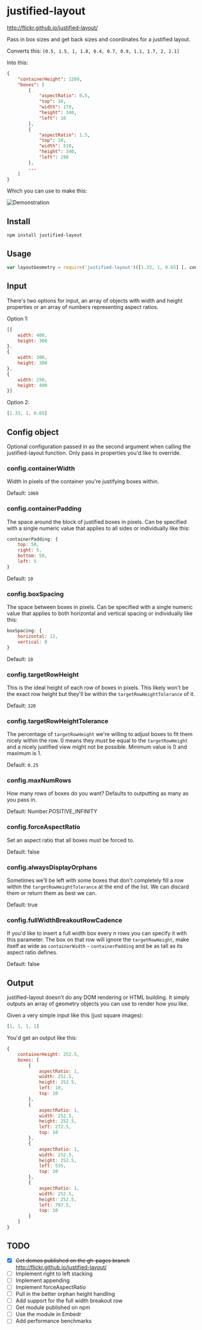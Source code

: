 # justified-layout

http://flickr.github.io/justified-layout/

Pass in box sizes and get back sizes and coordinates for a justified layout.

Converts this: `[0.5, 1.5, 1, 1.8, 0.4, 0.7, 0.9, 1.1, 1.7, 2, 2.1]`

Into this:

```json
{
    "containerHeight": 1269,
    "boxes": [
        {
            "aspectRatio": 0.5,
            "top": 10,
            "width": 170,
            "height": 340,
            "left": 10
        },
        {
            "aspectRatio": 1.5,
            "top": 10,
            "width": 510,
            "height": 340,
            "left": 190
        },
        ...
    ]
}
```

Which you can use to make this:

![Demonstration](https://cloud.githubusercontent.com/assets/43693/13159568/50349cd4-d647-11e5-80a8-14724579302b.png)

## Install

`npm install justified-layout`


## Usage

```js
var layoutGeometry = require('justified-layout')([1.33, 1, 0.65] [, config])
```


## Input

There's two options for input, an array of objects with width and height properties or an array of numbers representing aspect ratios.

Option 1:

```js
[{
	width: 400,
	height: 300
},
{
	width: 300,
	height: 300
},
{
	width: 250,
	height: 400
}]
```

Option 2:

```js
[1.33, 1, 0.65]
```


## Config object

Optional configuration passed in as the second argument when calling the justified-layout function. Only pass in properties you'd like to override.

### config.containerWidth

Width in pixels of the container you're justifying boxes within.

Default: `1060`

### config.containerPadding

The space around the block of justified boxes in pixels. Can be specified with a single numeric value that applies to all sides or individually like this:

```js
containerPadding: {
	top: 50,
	right: 5,
	bottom: 50,
	left: 5
}
```

Default: `10`

### config.boxSpacing

The space between boxes in pixels. Can be specified with a single numeric value that applies to both horizontal and vertical spacing or individually like this:

```js
boxSpacing: {
	horizontal: 12,
	vertical: 8
}
```

Default: `10`

### config.targetRowHeight

This is the ideal height of each row of boxes in pixels. This likely won't be the exact row height but they'll be within the `targetRowHeightTolerance` of it.

Default: `320`

### config.targetRowHeightTolerance

The percentage of `targetRowHeight` we're willing to adjust boxes to fit them nicely within the row. 0 means they *must* be equal to the `targetRowHeight` and a nicely justified view might not be possible. Minimum value is 0 and maximum is 1.

Default: `0.25`

### config.maxNumRows

How many rows of boxes do you want? Defaults to outputting as many as you pass in.

Default: Number.POSITIVE_INFINITY

### config.forceAspectRatio

Set an aspect ratio that all boxes must be forced to.

Default: false

### config.alwaysDisplayOrphans

Sometimes we'll be left with some boxes that don't completely fill a row within the `targetRowHeightTolerance` at the end of the list. We can discard them or return them as best we can.

Default: true

### config.fullWidthBreakoutRowCadence

If you'd like to insert a full width box every *n* rows you can specify it with this parameter. The box on that row will ignore the `targetRowHeight`, make itself as wide as `containerWidth` - `containerPadding` and be as tall as its aspect ratio defines.

Default: false


## Output

justified-layout doesn't do any DOM rendering or HTML building. It simply outputs an array of geometry objects you can use to render how you like.

Given a very simple input like this (just square images):

```js
[1, 1, 1, 1]
```

You'd get an output like this:

```js
{
	containerHeight: 252.5,
	boxes: [
		{
			aspectRatio: 1,
			width: 252.5,
			height: 252.5,
			left: 10,
			top: 10
		},
		{
			aspectRatio: 1,
			width: 252.5,
			height: 252.5,
			left: 272.5,
			top: 10
		},
		{
			aspectRatio: 1,
			width: 252.5,
			height: 252.5,
			left: 535,
			top: 10
		},
		{
			aspectRatio: 1,
			width: 252.5,
			height: 252.5,
			left: 797.5,
			top: 10
		}
	]
}
```

## TODO

* [x] ~~Get demos published on the gh-pages branch~~ http://flickr.github.io/justified-layout/
* [ ] Implement right to left stacking
* [ ] Implement appending
* [ ] Implement forceAspectRatio
* [ ] Pull in the better orphan height handling
* [ ] Add support for the full width breakout row
* [ ] Get module published on npm
* [ ] Use the module in Embedr
* [ ] Add performance benchmarks